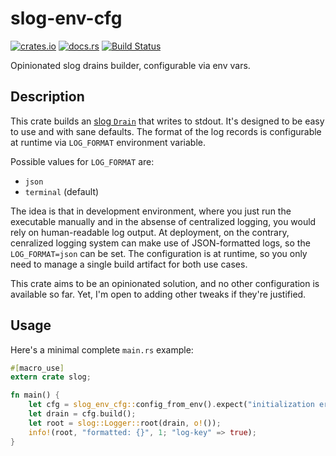 # slog-env-cfg

[![crates.io](https://img.shields.io/crates/v/slog-env-cfg.svg)](https://crates.io/crates/slog-env-cfg)
[![docs.rs](https://docs.rs/slog-env-cfg/badge.svg)](https://docs.rs/slog-env-cfg)
[![Build Status](https://travis-ci.org/MOZGIII/slog-env-cfg.svg?branch=master)](https://travis-ci.org/MOZGIII/slog-env-cfg)

Opinionated slog drains builder, configurable via env vars.

## Description

This crate builds an [slog `Drain`](https://docs.rs/slog/2/slog/trait.Drain.html) that writes to stdout. It's designed to be easy to use and with sane defaults. The format of the log records is configurable at runtime via `LOG_FORMAT` environment variable.

Possible values for `LOG_FORMAT` are:

- `json`
- `terminal` (default)

The idea is that in development environment, where you just run the executable manually and in the absense of centralized logging,
you would rely on human-readable log output. At deployment, on the contrary, cenralized logging system can make use of JSON-formatted
logs, so the `LOG_FORMAT=json` can be set. The configuration is at runtime, so you only need to manage a single build artifact for both
use cases.

This crate aims to be an opinionated solution, and no other configuration is available so far.
Yet, I'm open to adding other tweaks if they're justified.

## Usage

Here's a minimal complete `main.rs` example:

```rust
#[macro_use]
extern crate slog;

fn main() {
    let cfg = slog_env_cfg::config_from_env().expect("initialization error");
    let drain = cfg.build();
    let root = slog::Logger::root(drain, o!());
    info!(root, "formatted: {}", 1; "log-key" => true);
}
```
